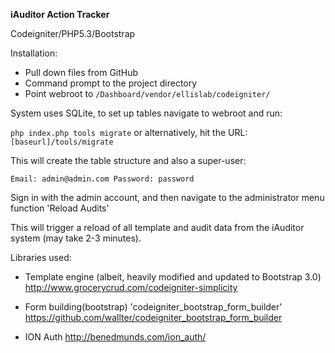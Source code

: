 **iAuditor Action Tracker**

Codeigniter/PHP5.3/Bootstrap

Installation:
- Pull down files from GitHub
- Command prompt to the project directory
- Point webroot to `/Dashboard/vendor/ellislab/codeigniter/`

System uses SQLite, to set up tables navigate to webroot and run:

`php index.php tools migrate`
or alternatively, hit the URL: `[baseurl]/tools/migrate`

This will create the table structure and also a super-user:

`Email: admin@admin.com
Password: password`

Sign in with the admin account, and then navigate to the administrator menu function
'Reload Audits'

This will trigger a reload of all template and audit data from the iAuditor system (may take 2-3 minutes).



Libraries used:
- Template engine (albeit, heavily modified and updated to Bootstrap 3.0)
http://www.grocerycrud.com/codeigniter-simplicity

- Form building(bootstrap) 'codeigniter_bootstrap_form_builder'
https://github.com/wallter/codeigniter_bootstrap_form_builder

- ION Auth
http://benedmunds.com/ion_auth/



